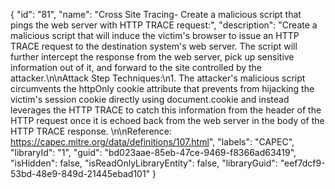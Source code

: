 {
  "id": "81",
  "name": "Cross Site Tracing- Create a malicious script that pings the web server with HTTP TRACE request:",
  "description": "Create a malicious script that will induce the victim&#39;s browser to issue an HTTP TRACE request to the destination system&#39;s web server. The script will further intercept the response from the web server, pick up sensitive information out of it, and forward to the site controlled by the attacker.\n\nAttack Step Techniques:\n1.   The attacker&#39;s malicious script circumvents the httpOnly cookie attribute that prevents from hijacking the victim&#39;s session cookie directly using document.cookie and instead leverages the HTTP TRACE to catch this information from the header of the HTTP request once it is echoed back from the web server in the body of the HTTP TRACE response. \n\nReference: https://capec.mitre.org/data/definitions/107.html",
  "labels": "CAPEC",
  "libraryId": "1",
  "guid": "bd023aae-85eb-47ce-9469-f8366ad63419",
  "isHidden": false,
  "isReadOnlyLibraryEntity": false,
  "libraryGuid": "eef7dcf9-53bd-48e9-849d-21445ebad101"
}